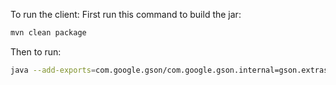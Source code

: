 To run the client:
First run this command to build the jar:
```bash
mvn clean package 
```

Then to run:
```bash
java --add-exports=com.google.gson/com.google.gson.internal=gson.extras -jar target/splendor-client.jar
```